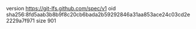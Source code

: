 version https://git-lfs.github.com/spec/v1
oid sha256:8fd5aab3b8b9f8c20cb6bada2b59292846a31aa853ace24c03cd2e2229a7f971
size 901
